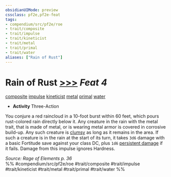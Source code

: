 ```yaml
---
obsidianUIMode: preview
cssclass: pf2e,pf2e-feat
tags:
- compendium/src/pf2e/roe
- trait/composite
- trait/impulse
- trait/kineticist
- trait/metal
- trait/primal
- trait/water
aliases: ["Rain of Rust"]
---
```

# Rain of Rust  [>>>](rules/core-rulebook/chapter-9-playing-the-game.md#Actions "Three-Action") *Feat 4*  
[composite](rules/traits/composite-roe.md "Composite Action & Ability Trait")  [impulse](rules/traits/impulse-roe.md "Impulse Action & Ability Trait")  [kineticist](rules/traits/kineticist-roe.md "Kineticist Class Trait")  [metal](rules/traits/metal-roe.md "Metal Energy & Element Trait")  [primal](rules/traits/primal.md "Primal Tradition Trait")  [water](rules/traits/water.md "Water Energy & Element Trait")  

- **Activity** Three-Action

You conjure a red raincloud in a 10-foot burst within 60 feet, which pours rust-colored rain directly below it. Any creature in the rain with the metal trait, that is made of metal, or is wearing metal armor is covered in corrosive build-up. Any such creature is [clumsy](rules/conditions.md#Clumsy) as long as it remains in the area. If such a creature is in the rain at the start of its turn, it takes `3d6` damage with a basic Fortitude save against your class DC, plus `1d6` [persistent damage](rules/conditions.md#Persistent%20Damage) if it fails. Damage from this impulse ignores Hardness.

*Source: Rage of Elements p. 36*  
%% #compendium/src/pf2e/roe #trait/composite #trait/impulse #trait/kineticist #trait/metal #trait/primal #trait/water %%